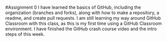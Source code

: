 #Assignment 0
I have learned the basics of GitHub, including the organization (branches and forks), along with how to make a repository, a readme, and create pull requests. I am still learning my way around GitHub Classroom with this class, as this is my first time using a GitHub Classroom environment. I have finished the GitHub crash course video and the intro steps of this week.
